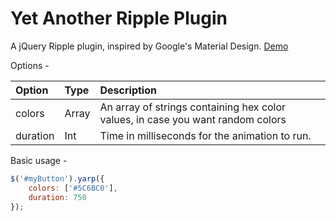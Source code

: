 # Yet Another Ripple Plugin
A jQuery Ripple plugin, inspired by Google's Material Design. [Demo](http://codepen.io/ardethian/pen/xqRPBe)

Options -

| Option        | Type           | Description  |
|:---           |:---            | :---         |
| colors        | Array          | An array of strings containing hex color values, in case you want random colors |
| duration      | Int            |   Time in milliseconds for the animation to run. |

Basic usage -
```javascript
$('#myButton').yarp({
    colors: ['#5C6BC0'],
    duration: 750
});
```

